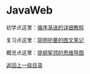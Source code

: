 # JavaWeb

初学点这里：[循序渐进的详细教程](lecture/index.html)

复习点这里：[简明扼要的图文笔记](note/index.html)

概览点这里：[提纲挈领的思维导图](http://naotu.baidu.com/file/7396cb2e620e3b5f36d63152d4f22c09?token=96981e160eecf5bd)

[返回上一级目录](../index.html)

